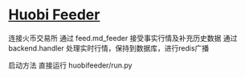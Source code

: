 # [Huobi Feeder](https://github.com/mmmaaaggg/HuobiFeeder)
连接火币交易所
通过 feed.md_feeder 接受事实行情及补充历史数据
通过 backend.handler 处理实时行情，保持到数据库，进行redis广播

启动方法
直接运行 huobifeeder/run.py
